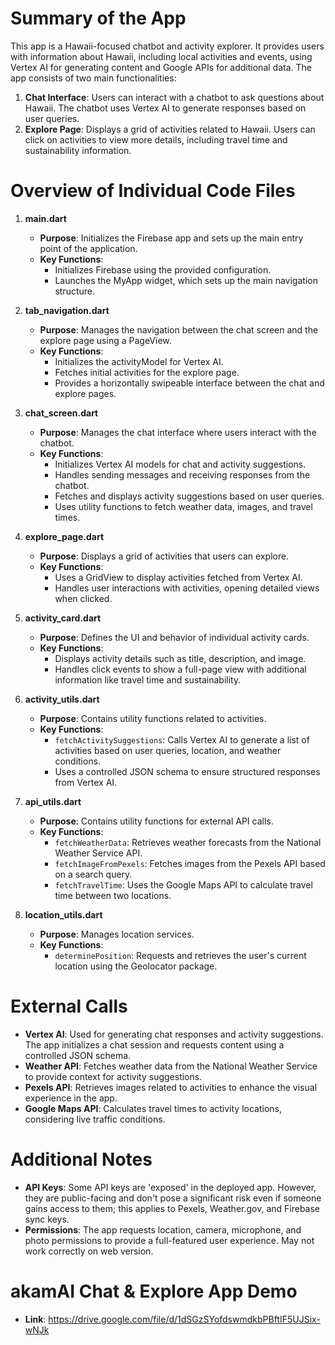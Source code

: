 # Summary of the App

This app is a Hawaii-focused chatbot and activity explorer. It provides users with information about Hawaii, including local activities and events, using Vertex AI for generating content and Google APIs for additional data. The app consists of two main functionalities:

1. **Chat Interface**: Users can interact with a chatbot to ask questions about Hawaii. The chatbot uses Vertex AI to generate responses based on user queries.
2. **Explore Page**: Displays a grid of activities related to Hawaii. Users can click on activities to view more details, including travel time and sustainability information.

# Overview of Individual Code Files

1. **main.dart**
   - **Purpose**: Initializes the Firebase app and sets up the main entry point of the application.
   - **Key Functions**:
     - Initializes Firebase using the provided configuration.
     - Launches the MyApp widget, which sets up the main navigation structure.

2. **tab_navigation.dart**
   - **Purpose**: Manages the navigation between the chat screen and the explore page using a PageView.
   - **Key Functions**:
     - Initializes the activityModel for Vertex AI.
     - Fetches initial activities for the explore page.
     - Provides a horizontally swipeable interface between the chat and explore pages.

3. **chat_screen.dart**
   - **Purpose**: Manages the chat interface where users interact with the chatbot.
   - **Key Functions**:
     - Initializes Vertex AI models for chat and activity suggestions.
     - Handles sending messages and receiving responses from the chatbot.
     - Fetches and displays activity suggestions based on user queries.
     - Uses utility functions to fetch weather data, images, and travel times.

4. **explore_page.dart**
   - **Purpose**: Displays a grid of activities that users can explore.
   - **Key Functions**:
     - Uses a GridView to display activities fetched from Vertex AI.
     - Handles user interactions with activities, opening detailed views when clicked.

5. **activity_card.dart**
   - **Purpose**: Defines the UI and behavior of individual activity cards.
   - **Key Functions**:
     - Displays activity details such as title, description, and image.
     - Handles click events to show a full-page view with additional information like travel time and sustainability.

6. **activity_utils.dart**
   - **Purpose**: Contains utility functions related to activities.
   - **Key Functions**:
     - `fetchActivitySuggestions`: Calls Vertex AI to generate a list of activities based on user queries, location, and weather conditions.
     - Uses a controlled JSON schema to ensure structured responses from Vertex AI.

7. **api_utils.dart**
   - **Purpose**: Contains utility functions for external API calls.
   - **Key Functions**:
     - `fetchWeatherData`: Retrieves weather forecasts from the National Weather Service API.
     - `fetchImageFromPexels`: Fetches images from the Pexels API based on a search query.
     - `fetchTravelTime`: Uses the Google Maps API to calculate travel time between two locations.

8. **location_utils.dart**
   - **Purpose**: Manages location services.
   - **Key Functions**:
     - `determinePosition`: Requests and retrieves the user's current location using the Geolocator package.

# External Calls

-  **Vertex AI**: Used for generating chat responses and activity suggestions. The app initializes a chat session and requests content using a controlled JSON schema.
-  **Weather API**: Fetches weather data from the National Weather Service to provide context for activity suggestions.
-  **Pexels API**: Retrieves images related to activities to enhance the visual experience in the app.
-  **Google Maps API**: Calculates travel times to activity locations, considering live traffic conditions.

# Additional Notes
- **API Keys**: Some API keys are 'exposed' in the deployed app. However, they are public-facing and don't pose a significant risk even if someone gains access to them; this applies to Pexels, Weather.gov, and Firebase sync keys.
-  **Permissions**: The app requests location, camera, microphone, and photo permissions to provide a full-featured user experience. May not work correctly on web version.


# akamAI Chat & Explore App Demo
- **Link**: https://drive.google.com/file/d/1dSGzSYofdswmdkbPBftIF5UJSix-wNJk